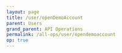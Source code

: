 ```yaml
---
layout: page
title: /user/openDemoAccount
parent: Users
grand_parent: API Operations
permalink: /all-ops/user/opendemoaccount
op: true
---
```


<script>
    window.addEventListener('load', () => {
        const TDV = Symbol.for('tdv-docs');
        const SiteStorage = window[TDV].SiteStorage;

        window[TDV].defineTryit({
            name: 'OpenDemoAccount',
            endpoint: '/user/openDemoAccount',
            method: 'POST',
            params: {
                name: 'MYACCOUNT12345',
                initialBalance: 50000,
                '// templateAccountId': 123456,
                '// defaultAutoLiq': { }
            }
        });

        window[TDV].buildCallouts(
            window[TDV].buildCallouts.defaultAuthWarning,
            window[TDV].buildCallouts.defaultVendorWarning,
        );
    });

</script>